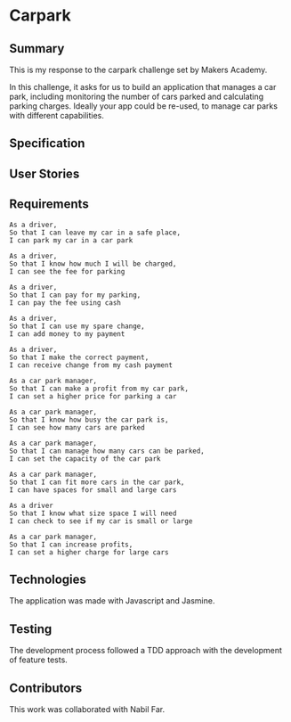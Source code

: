 # Carpark

## Summary

This is my response to the carpark challenge set by Makers Academy.

In this challenge, it asks for us to build an application that manages a car park,
including monitoring the number of cars parked and calculating parking charges.
Ideally your app could be re-used, to manage car parks with different capabilities.

## Specification

## User Stories
## Requirements

```
As a driver,
So that I can leave my car in a safe place,
I can park my car in a car park
```

```
As a driver,
So that I know how much I will be charged,
I can see the fee for parking
```

```
As a driver,
So that I can pay for my parking,
I can pay the fee using cash
```

```
As a driver,
So that I can use my spare change,
I can add money to my payment
```

```
As a driver,
So that I make the correct payment,
I can receive change from my cash payment
```

```
As a car park manager,
So that I can make a profit from my car park,
I can set a higher price for parking a car
```

```
As a car park manager,
So that I know how busy the car park is,
I can see how many cars are parked
```

```
As a car park manager,
So that I can manage how many cars can be parked,
I can set the capacity of the car park
```

```
As a car park manager,
So that I can fit more cars in the car park,
I can have spaces for small and large cars
```

```
As a driver
So that I know what size space I will need
I can check to see if my car is small or large
```

```
As a car park manager,
So that I can increase profits,
I can set a higher charge for large cars
```

## Technologies

The application was made with Javascript and Jasmine.

## Testing

The development process followed a TDD approach with the development of feature tests. 

## Contributors

This work was collaborated with Nabil Far.
